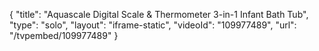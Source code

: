 {
    "title": "Aquascale Digital Scale &amp; Thermometer 3-in-1 Infant Bath Tub",
    "type": "solo",
    "layout": "iframe-static",
    "videoId": "109977489",
    "url": "\/tvpembed\/109977489"
}